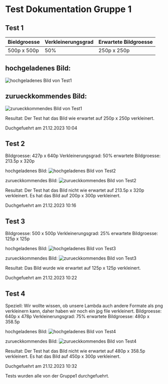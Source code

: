# Test Dokumentation Gruppe 1

## Test 1
| Bieldgroesse           | Verkleinerungsgrad | Erwartete Bildgroesse |
|------------------------|--------------------|-----------------------|
| 500p x 500p            | 50%                | 250p x 250p           |


hochgeladenes Bild:
-----------------------
![hochgeladenes Bild von Test1](Pictures/Testing1/50_Test1_500x500.png)

zurueckkommendes Bild:
-----------------------
![zurueckkommendes Bild von Test1](Pictures/Testing1/Test1.png)

Resultat:
Der Test hat das Bild wie erwartet auf 250p x 250p verkleinert.

Duchgefuehrt am 21.12.2023 10:04


## Test 2
Bildgroesse: 427p x 640p
Verkleinerungsgrad: 50%
erwartete Bildgroesse: 213.5p x 320p

hochgeladenes Bild:
![hochgeladenes Bild von Test2](Pictures/Testing2/50_Testing2.png)

zurueckkommendes Bild:
![zurueckkommendes Bild von Test2](Pictures/Testing2/Test2.png)

Resultat:
Der Test hat das Bild nicht wie erwartet auf 213.5p x 320p verkleinert. Es hat das Bild auf 200p x 300p verkleinert.

Duchgefuehrt am 21.12.2023 10:16


## Test 3
Bildgroesse: 500 x 500p
Verkleinerungsgrad: 25%
erwartete Bildgroesse: 125p x 125p

hochgeladenes Bild:
![hochgeladenes Bild von Test3](Pictures/Testing3/25_Testing3.png)

zurueckkommendes Bild:
![zurueckkommendes Bild von Test3](Pictures/Testing3/Testing3.png)

Resultat:
Das Bild wurde wie erwartet auf 125p x 125p verkleinert.

Duchgefuehrt am 21.12.2023 10:22


## Test 4
Speziell: Wir wollte wissen, ob unsere Lambda auch andere Formate als png verkleinern kann, daher haben wir noch ein jpg file verkleinert.
Bildgroesse: 640p x 478p
Verkleinerungsgrad: 75%
erwartete Bildgroesse: 480p x 358.5p

hochgeladenes Bild:
![hochgeladenes Bild von Test4](Pictures/Testing4/75_Testing4.jpg)

zurueckkommendes Bild:
![zurueckkommendes Bild von Test4](Pictures/Testing4/Testing4.jpg)

Resultat:
Der Test hat das Bild nicht wie erwartet auf 480p x 358.5p verkleinert. Es hat das Bild auf 450p x 300p verkleinert.

Duchgefuehrt am 21.12.2023 10:32





Tests wurden alle von der Gruppe1 durchgefuehrt.